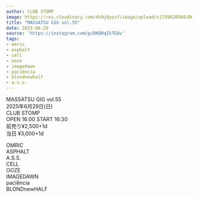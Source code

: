 ```yaml
---
author: CLUB STOMP
image: https://res.cloudinary.com/ds9j0yzsf/image/upload/v1759820304/DKQRqIkTG8v.jpg
title: "MASSATSU GIG vol.55"
date: 2025-06-29
source: 'https://instagram.com/p/DKQRqIkTG8v'
tags:
- omric
- asphalt
- cell
- ooze
- imagedawn
- paciência
- blondnewhalf
- a.s.s.
---
```

MASSATSU GIG vol.55<br>
2025年6月29日(日)<br>
CLUB STOMP<br>
OPEN 16:00 START 16:30<br>
前売り¥2,500+1d<br>
当日 ¥3,000+1d

OMRIC<br>
ASPHALT<br>
A.S.S.<br>
CELL<br>
OOZE<br>
IMAGEDAWN<br>
paciência<br>
BLONDnewHALF
